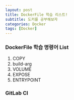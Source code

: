 ```yaml
---
layout: post
title: DockerFile 학습 리스트!
subtitle: 도커를 공부해보자
categories: Docker
tags: [Docker]
---
```


### DockerFile 학습 명령어 List

1. COPY
2. build-arg
3. VOLUME
4. EXPOSE
5. ENTRYPOINT

### GitLab CI
